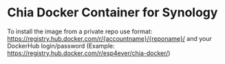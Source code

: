 # Chia Docker Container for Synology

To install the image from a private repo use format: https://registry.hub.docker.com/r/{accountname}/{reponame}/
and your  DockerHub login/password
(Example: https://registry.hub.docker.com/r/esp4ever/chia-docker/)
